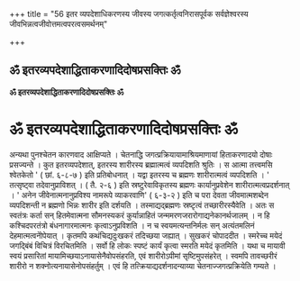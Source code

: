 +++
title = "56 इतर व्यपदेशाधिकरणस्य जीवस्य जगत्कर्तृत्वनिरासपूर्वक सर्वज्ञेश्वरस्य जीवभिन्नत्वजीवोत्तमत्वपरत्वसमर्थनम्"

+++


## ॐ इतरव्यपदेशाद्धिताकरणादिदोषप्रसक्तिः ॐ

**ॐ इतरव्यपदेशाद्धिताकरणादिदोषप्रसक्तिः ॐ**

# ॐ इतरव्यपदेशाद्धिताकरणादिदोषप्रसक्तिः ॐ

अन्यथा पुनश्चेतन कारणवाद आक्षिप्यते । चेतनाद्धि जगत्प्रक्रियायामाश्रियमाणायां हिताकरणादयो दोषाः प्रसज्यन्ते । कुत इतरव्यपदेशात्, इतरस्य शारीरस्य ब्रह्मात्मत्वं व्यपदिशति श्रुतिः । स आत्मा तत्त्वमसि श्वेतकेतो ' ( छां. ६-८-७ ) इति प्रतिबोधनात् । यद्वा इतरस्य च ब्रह्मणः शारीरात्मत्वं व्यपदिशति । ' तत्सृष्ट्वा तदेवानुप्राविशत् । ( तै. २-६ ) इति स्रष्टुरेवाविकृतस्य ब्रह्मणः कार्यानुप्रवेशेन शारीरात्मत्वप्रदर्शनात् । ' अनेन जीवेनात्मनानुप्रविश्य नामरूपे व्याकरवाणि' ( ६-३-२ ) इति च परा देवता जीवमात्मशब्देन व्यपदिशन्ती न ब्रह्मणो भिन्नः शारीर इति दर्शयति । तस्माद्यद्ब्रह्मणः स्रष्टृत्वं तच्छारीरस्यैवेति । अतः स स्वतंत्रः कर्ता सन् हितमेवात्मना सौमनस्यकरं कुर्यान्नाहितं जन्ममरणजरारोगाद्यनेकानर्थजालम् । न हि कश्चिदपरतंत्रो बंधनागारमात्मनः कृत्वाऽनुप्रविशति । न च स्वयमत्यन्तनिर्मलः सन् अत्यंतमलिनं देहमात्मत्वनेोपेयात् । कृतमपि कथंचिद्यदुःखकरं तदिच्छया जह्यात् । सुखकरं चोपाददीत । स्मरेच्च मयेदं जगद्बिंबं विचित्रं विरचितमिति । सर्वो हि लोकः स्पष्टं कार्यं कृत्वा स्मरति मयेदं कृतमिति । यथा च मायावी स्वयं प्रसारितां मायामिच्छयाऽनायासेनैवोपसंहरति, एवं शारीरोऽपीमां सृष्टिमुपसंहरेत् । स्वमपि तावच्छरीरं शारीरो न शक्नोत्यनायासेनोपसंहर्तुम् । एवं हि तत्क्रियाद्यदर्शनादन्याय्या चेतनाज्जगत्प्रक्रियेति गम्यते ।

